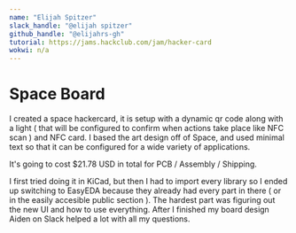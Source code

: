 ```yaml
---
name: "Elijah Spitzer"
slack_handle: "@elijah spitzer"
github_handle: "@elijahrs-gh"
tutorial: https://jams.hackclub.com/jam/hacker-card
wokwi: n/a
---
```


# Space Board

I created a space hackercard, it is setup with a dynamic qr code along with a light ( that will be configured to confirm when actions take place like NFC scan ) and NFC card. I based the art design off of Space, and used minimal text so that it can be configured for a wide variety of applications.

It's going to cost $21.78 USD in total for PCB / Assembly / Shipping.

I first tried doing it in KiCad, but then I had to import every library so I ended up switching to EasyEDA because they already had every part in there ( or in the easily accesible public section ). The hardest part was figuring out the new UI and how to use everything. After I finished my board design Aiden on Slack helped a lot with all my questions.
